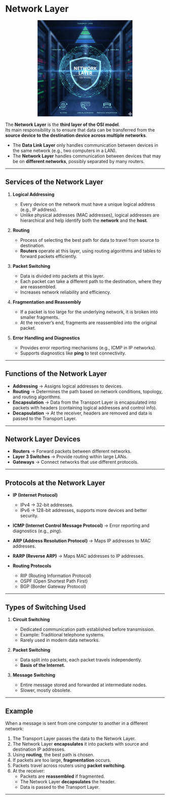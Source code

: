 # Network Layer 

<p align="center">
  <img src="./../Pictures-Doc/Network-Layer.png" alt="Network-Layer" width="300px"/>
</p>

The **Network Layer** is the **third layer of the OSI model**.  
Its main responsibility is to ensure that data can be transferred from the **source device to the destination device across multiple networks**.  

- The **Data Link Layer** only handles communication between devices in the same network (e.g., two computers in a LAN).  
- The **Network Layer** handles communication between devices that may be on **different networks**, possibly separated by many routers.  

---

## Services of the Network Layer

1. **Logical Addressing**  
   - Every device on the network must have a unique logical address (e.g., IP address).  
   - Unlike physical addresses (MAC addresses), logical addresses are hierarchical and help identify both the **network** and the **host**.  

2. **Routing**  
   - Process of selecting the best path for data to travel from source to destination.  
   - **Routers** operate at this layer, using routing algorithms and tables to forward packets efficiently.  

3. **Packet Switching**  
   - Data is divided into packets at this layer.  
   - Each packet can take a different path to the destination, where they are reassembled.  
   - Increases network reliability and efficiency.  

4. **Fragmentation and Reassembly**  
   - If a packet is too large for the underlying network, it is broken into smaller fragments.  
   - At the receiver’s end, fragments are reassembled into the original packet.  

5. **Error Handling and Diagnostics**  
   - Provides error reporting mechanisms (e.g., ICMP in IP networks).  
   - Supports diagnostics like **ping** to test connectivity.  

---

## Functions of the Network Layer

- **Addressing** → Assigns logical addresses to devices.  
- **Routing** → Determines the path based on network conditions, topology, and routing algorithms.  
- **Encapsulation** → Data from the Transport Layer is encapsulated into packets with headers (containing logical addresses and control info).  
- **Decapsulation** → At the receiver, headers are removed and data is passed to the Transport Layer.  

---

## Network Layer Devices

- **Routers** → Forward packets between different networks.  
- **Layer 3 Switches** → Provide routing within large LANs.  
- **Gateways** → Connect networks that use different protocols.  

---

## Protocols at the Network Layer

- **IP (Internet Protocol)**  
  - IPv4 → 32-bit addresses.  
  - IPv6 → 128-bit addresses, supports more devices and better security.  

- **ICMP (Internet Control Message Protocol)** → Error reporting and diagnostics (e.g., *ping*).  

- **ARP (Address Resolution Protocol)** → Maps IP addresses to MAC addresses.  

- **RARP (Reverse ARP)** → Maps MAC addresses to IP addresses.  

- **Routing Protocols**  
  - RIP (Routing Information Protocol)  
  - OSPF (Open Shortest Path First)  
  - BGP (Border Gateway Protocol)  

---

## Types of Switching Used

1. **Circuit Switching**  
   - Dedicated communication path established before transmission.  
   - Example: Traditional telephone systems.  
   - Rarely used in modern data networks.  

2. **Packet Switching**  
   - Data split into packets, each packet travels independently.  
   - **Basis of the Internet.**  

3. **Message Switching**  
   - Entire message stored and forwarded at intermediate nodes.  
   - Slower, mostly obsolete.  

---


## Example

When a message is sent from one computer to another in a different network:

1. The Transport Layer passes the data to the Network Layer.  
2. The Network Layer **encapsulates** it into packets with source and destination IP addresses.  
3. Using **routing**, the best path is chosen.  
4. If packets are too large, **fragmentation** occurs.  
5. Packets travel across routers using **packet switching**.  
6. At the receiver:  
   - Packets are **reassembled** if fragmented.  
   - The Network Layer **decapsulates** the header.  
   - Data is passed to the Transport Layer.  

---
